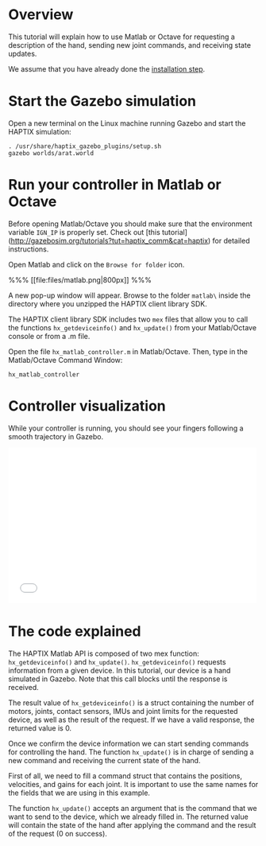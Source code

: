 # Overview

This tutorial will explain how to use Matlab or Octave for requesting a
description of the hand, sending new joint commands, and receiving state updates.

We assume that you have already done the [installation step](http://gazebosim.org/tutorials?tut=haptix_install&cat=haptix).

# Start the Gazebo simulation

Open a new terminal on the Linux machine running Gazebo and start the HAPTIX
simulation:

~~~
. /usr/share/haptix_gazebo_plugins/setup.sh
gazebo worlds/arat.world
~~~

# Run your controller in Matlab or Octave

Before opening Matlab/Octave you should make sure that the environment variable
`IGN_IP` is properly set. Check out [this tutorial]
(http://gazebosim.org/tutorials?tut=haptix_comm&cat=haptix) for detailed instructions.

Open Matlab and click on the `Browse for folder` icon.

%%%
[[file:files/matlab.png|800px]]
%%%

A new pop-up window will appear. Browse to the folder `matlab\` inside the
directory where you unzipped the HAPTIX client library SDK.

The HAPTIX client library SDK includes two `mex` files that allow you to call
the functions `hx_getdeviceinfo()` and `hx_update()` from your Matlab/Octave
console or from a .m file.

Open the file `hx_matlab_controller.m` in Matlab/Octave. Then, type in
the Matlab/Octave Command Window:

~~~
hx_matlab_controller
~~~

# Controller visualization

While your controller is running, you should see your fingers following a smooth
trajectory in Gazebo.

<iframe width="500" height="313" src="//player.vimeo.com/video/108959804" frameborder="0" webkitallowfullscreen mozallowfullscreen allowfullscreen></iframe>

# The code explained

<include from='/counter =/' to='/end/' src='http://bitbucket.org/osrf/haptix-comm/raw/default/matlab/hx_matlab_controller.m' />

The HAPTIX Matlab API is composed of two mex function: `hx_getdeviceinfo()` and
`hx_update()`. `hx_getdeviceinfo()` requests information from a given device.
In this tutorial, our device is a hand simulated in Gazebo. Note that this call
blocks until the response is received.

The result value of `hx_getdeviceinfo()` is a struct containing the number of
motors, joints, contact sensors, IMUs and joint limits for the requested device,
 as well as the result of the request. If we have a valid response, the
 returned value is 0.

<include from='/while counter/' src='http://bitbucket.org/osrf/haptix-comm/raw/default/matlab/hx_matlab_controller.m' />

Once we confirm the device information we can start sending commands for
controlling the hand. The function `hx_update()` is in charge of sending a new
command and receiving the current state of the hand.

First of all, we need to fill a command struct that contains the positions,
velocities, and gains for each joint. It is important to use the same names for
the fields that we are using in this example.

The function `hx_update()` accepts an argument that is the command that we want
to send to the device, which we already filled in. The returned value will
contain the state of the hand after applying the command and the result of the
request (0 on success).
